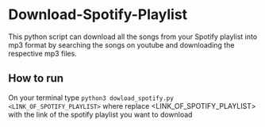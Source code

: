 # Download-Spotify-Playlist

This python script can download all the songs from your Spotify playlist into mp3 format by searching the songs on youtube and downloading the respective mp3 files.

## How to run 

On your terminal type `python3 dowload_spotify.py <LINK_OF_SPOTIFY_PLAYLIST>`
where replace <LINK_OF_SPOTIFY_PLAYLIST> with the link of the spotify playlist you want to download

